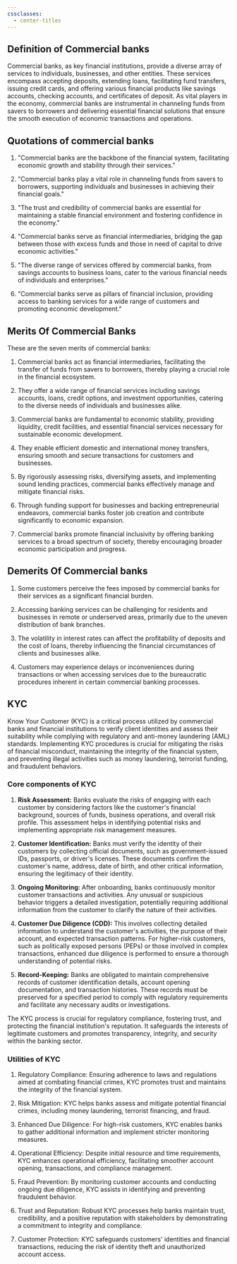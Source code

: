 ```yaml
---
cssclasses:
  - center-titles
---
```

## Definition of Commercial banks

Commercial banks, as key financial institutions, provide a diverse array of services to individuals, businesses, and other entities. These services encompass accepting deposits, extending loans, facilitating fund transfers, issuing credit cards, and offering various financial products like savings accounts, checking accounts, and certificates of deposit. As vital players in the economy, commercial banks are instrumental in channeling funds from savers to borrowers and delivering essential financial solutions that ensure the smooth execution of economic transactions and operations.

## Quotations of commercial banks

1. "Commercial banks are the backbone of the financial system, facilitating economic growth and stability through their services."

2. "Commercial banks play a vital role in channeling funds from savers to borrowers, supporting individuals and businesses in achieving their financial goals."

3. "The trust and credibility of commercial banks are essential for maintaining a stable financial environment and fostering confidence in the economy."

4. "Commercial banks serve as financial intermediaries, bridging the gap between those with excess funds and those in need of capital to drive economic activities."

5. "The diverse range of services offered by commercial banks, from savings accounts to business loans, cater to the various financial needs of individuals and enterprises."

6. "Commercial banks serve as pillars of financial inclusion, providing access to banking services for a wide range of customers and promoting economic development."

## Merits Of Commercial Banks

These are the seven merits of commercial banks:

1. Commercial banks act as financial intermediaries, facilitating the transfer of funds from savers to borrowers, thereby playing a crucial role in the financial ecosystem.

2. They offer a wide range of financial services including savings accounts, loans, credit options, and investment opportunities, catering to the diverse needs of individuals and businesses alike.

3. Commercial banks are fundamental to economic stability, providing liquidity, credit facilities, and essential financial services necessary for sustainable economic development.

4. They enable efficient domestic and international money transfers, ensuring smooth and secure transactions for customers and businesses.

5. By rigorously assessing risks, diversifying assets, and implementing sound lending practices, commercial banks effectively manage and mitigate financial risks.

6. Through funding support for businesses and backing entrepreneurial endeavors, commercial banks foster job creation and contribute significantly to economic expansion.

7. Commercial banks promote financial inclusivity by offering banking services to a broad spectrum of society, thereby encouraging broader economic participation and progress.

## Demerits Of Commercial banks

1. Some customers perceive the fees imposed by commercial banks for their services as a significant financial burden.

2. Accessing banking services can be challenging for residents and businesses in remote or underserved areas, primarily due to the uneven distribution of bank branches.

3. The volatility in interest rates can affect the profitability of deposits and the cost of loans, thereby influencing the financial circumstances of clients and businesses alike.

4. Customers may experience delays or inconveniences during transactions or when accessing services due to the bureaucratic procedures inherent in certain commercial banking processes.

## KYC

Know Your Customer (KYC) is a critical process utilized by commercial banks and financial institutions to verify client identities and assess their suitability while complying with regulatory and anti-money laundering (AML) standards. Implementing KYC procedures is crucial for mitigating the risks of financial misconduct, maintaining the integrity of the financial system, and preventing illegal activities such as money laundering, terrorist funding, and fraudulent behaviors.

### Core components of KYC

1. **Risk Assessment:** Banks evaluate the risks of engaging with each customer by considering factors like the customer's financial background, sources of funds, business operations, and overall risk profile. This assessment helps in identifying potential risks and implementing appropriate risk management measures.

2. **Customer Identification:** Banks must verify the identity of their customers by collecting official documents, such as government-issued IDs, passports, or driver's licenses. These documents confirm the customer's name, address, date of birth, and other critical information, ensuring the legitimacy of their identity.

3. **Ongoing Monitoring:** After onboarding, banks continuously monitor customer transactions and activities. Any unusual or suspicious behavior triggers a detailed investigation, potentially requiring additional information from the customer to clarify the nature of their activities.

4. **Customer Due Diligence (CDD):** This involves collecting detailed information to understand the customer's activities, the purpose of their account, and expected transaction patterns. For higher-risk customers, such as politically exposed persons (PEPs) or those involved in complex transactions, enhanced due diligence is performed to ensure a thorough understanding of potential risks.

5. **Record-Keeping:** Banks are obligated to maintain comprehensive records of customer identification details, account opening documentation, and transaction histories. These records must be preserved for a specified period to comply with regulatory requirements and facilitate any necessary audits or investigations.

The KYC process is crucial for regulatory compliance, fostering trust, and protecting the financial institution's reputation. It safeguards the interests of legitimate customers and promotes transparency, integrity, and security within the banking sector.

### Utilities of KYC

1. Regulatory Compliance: Ensuring adherence to laws and regulations aimed at combating financial crimes, KYC promotes trust and maintains the integrity of the financial system.

2. Risk Mitigation: KYC helps banks assess and mitigate potential financial crimes, including money laundering, terrorist financing, and fraud.

3. Enhanced Due Diligence: For high-risk customers, KYC enables banks to gather additional information and implement stricter monitoring measures.

4. Operational Efficiency: Despite initial resource and time requirements, KYC enhances operational efficiency, facilitating smoother account opening, transactions, and compliance management.

5. Fraud Prevention: By monitoring customer accounts and conducting ongoing due diligence, KYC assists in identifying and preventing fraudulent behavior.

6. Trust and Reputation: Robust KYC processes help banks maintain trust, credibility, and a positive reputation with stakeholders by demonstrating a commitment to integrity and compliance.

7. Customer Protection: KYC safeguards customers' identities and financial transactions, reducing the risk of identity theft and unauthorized account access.

